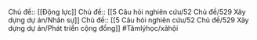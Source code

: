 Chủ đề:: [[Động lực]]
Chủ đề:: [[5 Câu hỏi nghiên cứu/52 Chủ đề/529 Xây dựng dự án/Nhân sự]]
Chủ đề:: [[5 Câu hỏi nghiên cứu/52 Chủ đề/529 Xây dựng dự án/Phát triển cộng đồng]]
#Tâmlýhọc/xãhội